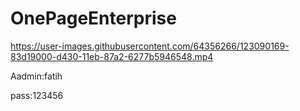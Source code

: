 # OnePageEnterprise


https://user-images.githubusercontent.com/64356266/123090169-83d19000-d430-11eb-87a2-6277b5946548.mp4

Aadmin:fatih

pass:123456
